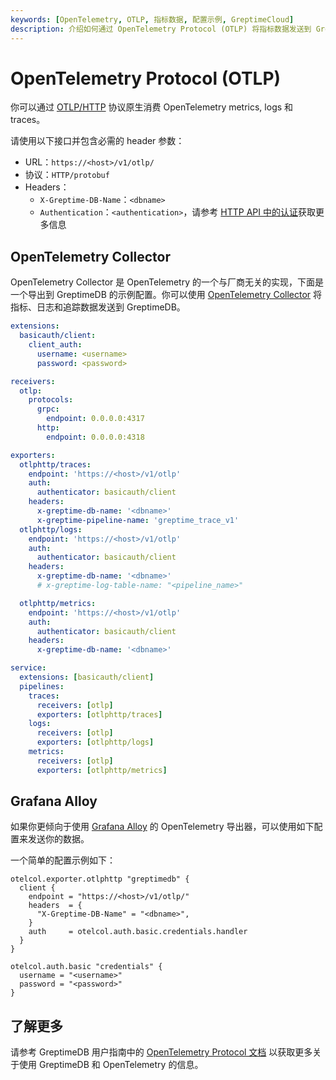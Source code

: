```yaml
---
keywords: [OpenTelemetry, OTLP, 指标数据, 配置示例, GreptimeCloud]
description: 介绍如何通过 OpenTelemetry Protocol (OTLP) 将指标数据发送到 GreptimeCloud，包括使用 OpenTelemetry API/SDK 和 OpenTelemetry Collector 的配置示例。
---
```


# OpenTelemetry Protocol (OTLP)

你可以通过 [OTLP/HTTP](https://opentelemetry.io/docs/specs/otlp/#otlphttp) 协议原生消费 OpenTelemetry metrics, logs 和 traces。

请使用以下接口并包含必需的 header 参数：

- URL：`https://<host>/v1/otlp/`
- 协议：`HTTP/protobuf`
- Headers：
  - `X-Greptime-DB-Name`：`<dbname>`
  - `Authentication`：`<authentication>`，请参考 [HTTP API 中的认证](https://docs.greptime.cn/user-guide/protocols/http#鉴权)获取更多信息

## OpenTelemetry Collector

OpenTelemetry Collector 是 OpenTelemetry 的一个与厂商无关的实现，下面是一个导出到 GreptimeDB 的示例配置。你可以使用 [OpenTelemetry Collector](https://opentelemetry.io/docs/collector/) 将指标、日志和追踪数据发送到 GreptimeDB。

```yaml
extensions:
  basicauth/client:
    client_auth:
      username: <username>
      password: <password>

receivers:
  otlp:
    protocols:
      grpc:
        endpoint: 0.0.0.0:4317
      http:
        endpoint: 0.0.0.0:4318

exporters:
  otlphttp/traces:
    endpoint: 'https://<host>/v1/otlp'
    auth:
      authenticator: basicauth/client
    headers:
      x-greptime-db-name: '<dbname>'
      x-greptime-pipeline-name: 'greptime_trace_v1'
  otlphttp/logs:
    endpoint: 'https://<host>/v1/otlp'
    auth:
      authenticator: basicauth/client
    headers:
      x-greptime-db-name: '<dbname>'
      # x-greptime-log-table-name: "<pipeline_name>"

  otlphttp/metrics:
    endpoint: 'https://<host>/v1/otlp'
    auth:
      authenticator: basicauth/client
    headers:
      x-greptime-db-name: '<dbname>'

service:
  extensions: [basicauth/client]
  pipelines:
    traces:
      receivers: [otlp]
      exporters: [otlphttp/traces]
    logs:
      receivers: [otlp]
      exporters: [otlphttp/logs]
    metrics:
      receivers: [otlp]
      exporters: [otlphttp/metrics]
```


## Grafana Alloy

如果你更倾向于使用 [Grafana Alloy](https://grafana.com/docs/alloy/latest/) 的 OpenTelemetry 导出器，可以使用如下配置来发送你的数据。

一个简单的配置示例如下：

```
otelcol.exporter.otlphttp "greptimedb" {
  client {
    endpoint = "https://<host>/v1/otlp/"
    headers  = {
      "X-Greptime-DB-Name" = "<dbname>",
    }
    auth     = otelcol.auth.basic.credentials.handler
  }
}

otelcol.auth.basic "credentials" {
  username = "<username>"
  password = "<password>"
}
```

## 了解更多

请参考 GreptimeDB 用户指南中的 [OpenTelemetry Protocol 文档](https://docs.greptime.com/user-guide/ingest-data/for-observability/opentelemetry/) 以获取更多关于使用 GreptimeDB 和 OpenTelemetry 的信息。

